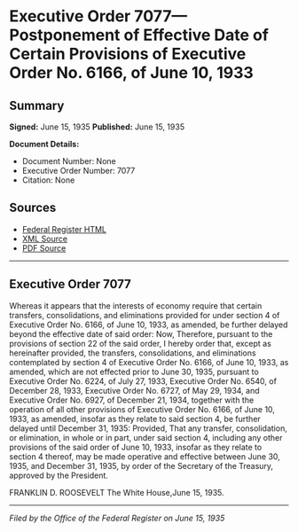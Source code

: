 # Executive Order 7077—Postponement of Effective Date of Certain Provisions of Executive Order No. 6166, of June 10, 1933

## Summary

**Signed:** June 15, 1935
**Published:** June 15, 1935

**Document Details:**
- Document Number: None
- Executive Order Number: 7077
- Citation: None

## Sources
- [Federal Register HTML](https://www.presidency.ucsb.edu/documents/executive-order-7077-postponement-effective-date-certain-provisions-executive-order-no)
- [XML Source](None)
- [PDF Source](None)

---

## Executive Order 7077

Whereas it appears that the interests of economy require that certain transfers, consolidations, and eliminations provided for under section 4 of Executive Order No. 6166, of June 10, 1933, as amended, be further delayed beyond the effective date of said order:
Now, Therefore, pursuant to the provisions of section 22 of the said order, I hereby order that, except as hereinafter provided, the transfers, consolidations, and eliminations contemplated by section 4 of Executive Order No. 6166, of June 10, 1933, as amended, which are not effected prior to June 30, 1935, pursuant to Executive Order No. 6224, of July 27, 1933, Executive Order No. 6540, of December 28, 1933, Executive Order No. 6727, of May 29, 1934, and Executive Order No. 6927, of December 21, 1934, together with the operation of all other provisions of Executive Order No. 6166, of June 10, 1933, as amended, insofar as they relate to said section 4, be further delayed until December 31, 1935: Provided, That any transfer, consolidation, or elimination, in whole or in part, under said section 4, including any other provisions of the said order of June 10, 1933, insofar as they relate to section 4 thereof, may be made operative and effective between June 30, 1935, and December 31, 1935, by order of the Secretary of the Treasury, approved by the President.

FRANKLIN D. ROOSEVELT
The White House,June 15, 1935.

---

*Filed by the Office of the Federal Register on June 15, 1935*
